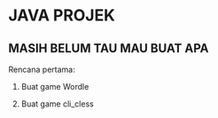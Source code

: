 # JAVA PROJEK 
 
## MASIH BELUM TAU MAU BUAT APA

Rencana pertama:

1. Buat game Wordle

2. Buat game cli_cless
